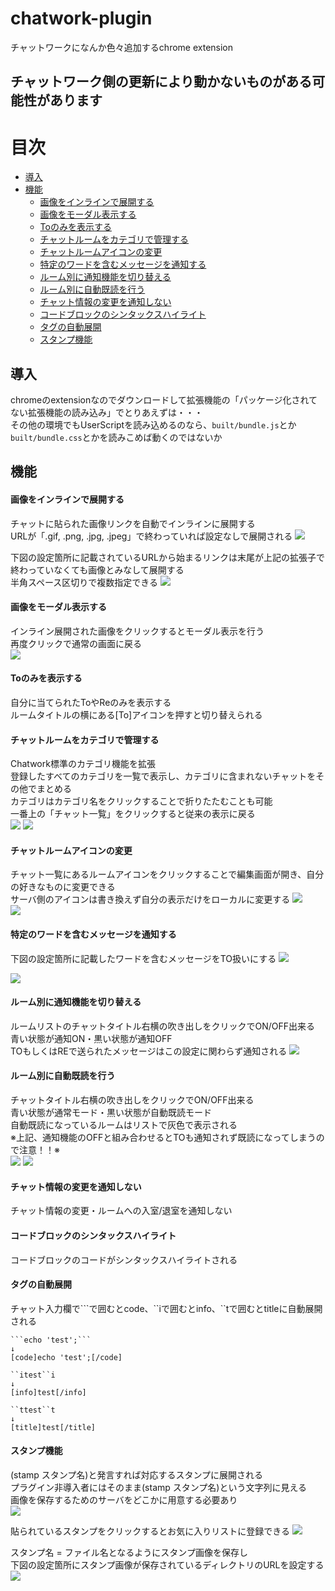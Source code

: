 # chatwork-plugin
チャットワークになんか色々追加するchrome extension

## チャットワーク側の更新により動かないものがある可能性があります
# 目次
- [導入](#導入)
- [機能](#機能)
  - [画像をインラインで展開する](#画像をインラインで展開する)
  - [画像をモーダル表示する](#画像をモーダル表示する)
  - [Toのみを表示する](#Tonのみを表示する)
  - [チャットルームをカテゴリで管理する](#チャットルームをカテゴリで管理する)
  - [チャットルームアイコンの変更](#チャットルームアイコンの変更)
  - [特定のワードを含むメッセージを通知する](#特定のワードを含むメッセージを通知する)
  - [ルーム別に通知機能を切り替える](#ルーム別に通知機能を切り替える)
  - [ルーム別に自動既読を行う](#ルーム別に自動既読を行う)
  - [チャット情報の変更を通知しない](#チャット情報の変更を通知しない)
  - [コードブロックのシンタックスハイライト](#コードブロックのシンタックスハイライト)
  - [タグの自動展開](#タグの自動展開)
  - [スタンプ機能](#スタンプ機能)

## 導入
chromeのextensionなのでダウンロードして拡張機能の「パッケージ化されてない拡張機能の読み込み」でとりあえずは・・・  
その他の環境でもUserScriptを読み込めるのなら、``built/bundle.js``とか``built/bundle.css``とかを読みこめば動くのではないか

## 機能

#### 画像をインラインで展開する
チャットに貼られた画像リンクを自動でインラインに展開する  
URLが「.gif, .png, .jpg, .jpeg」で終わっていれば設定なしで展開される
![](./readme/inline-image.png)
  
下図の設定箇所に記載されているURLから始まるリンクは末尾が上記の拡張子で終わっていなくても画像とみなして展開する  
半角スペース区切りで複数指定できる
![](./readme/setting-image.png)

#### 画像をモーダル表示する
インライン展開された画像をクリックするとモーダル表示を行う  
再度クリックで通常の画面に戻る  
![](./readme/modal-image.png)


#### Toのみを表示する
自分に当てられたToやReのみを表示する  
ルームタイトルの横にある[To]アイコンを押すと切り替えられる  

#### チャットルームをカテゴリで管理する
Chatwork標準のカテゴリ機能を拡張  
登録したすべてのカテゴリを一覧で表示し、カテゴリに含まれないチャットをその他でまとめる  
カテゴリはカテゴリ名をクリックすることで折りたたむことも可能  
一番上の「チャット一覧」をクリックすると従来の表示に戻る  
![](./readme/group.png)
![](./readme/group-open.png)


#### チャットルームアイコンの変更
チャット一覧にあるルームアイコンをクリックすることで編集画面が開き、自分の好きなものに変更できる  
サーバ側のアイコンは書き換えず自分の表示だけをローカルに変更する
![](./readme/change-icon.png)  
![](./readme/changed-icon.png)


#### 特定のワードを含むメッセージを通知する
下図の設定箇所に記載したワードを含むメッセージをTO扱いにする
![](./readme/setting-notify.png)

![](./readme/notify.png)

#### ルーム別に通知機能を切り替える
ルームリストのチャットタイトル右横の吹き出しをクリックでON/OFF出来る  
青い状態が通知ON・黒い状態が通知OFF  
TOもしくはREで送られたメッセージはこの設定に関わらず通知される
![](./readme/ignore.png)

#### ルーム別に自動既読を行う
チャットタイトル右横の吹き出しをクリックでON/OFF出来る  
青い状態が通常モード・黒い状態が自動既読モード  
自動既読になっているルームはリストで灰色で表示される  
※上記、通知機能のOFFと組み合わせるとTOも通知されず既読になってしまうので注意！！※  
![](./readme/autoread.png)
![](./readme/autoread-title.png)

#### チャット情報の変更を通知しない
チャット情報の変更・ルームへの入室/退室を通知しない

#### コードブロックのシンタックスハイライト
コードブロックのコードがシンタックスハイライトされる

#### タグの自動展開
チャット入力欄で\`\`\`で囲むとcode、\`\`iで囲むとinfo、\`\`tで囲むとtitleに自動展開される
```
```echo 'test';```
↓
[code]echo 'test';[/code]

``itest``i
↓
[info]test[/info]

``ttest``t
↓
[title]test[/title]
```

#### スタンプ機能
(stamp スタンプ名)と発言すれば対応するスタンプに展開される  
プラグイン非導入者にはそのまま(stamp スタンプ名)という文字列に見える  
画像を保存するためのサーバをどこかに用意する必要あり  
![](./readme/stamp.png)

貼られているスタンプをクリックするとお気に入りリストに登録できる
![](./readme/stamp-list.png)

  
スタンプ名 = ファイル名となるようにスタンプ画像を保存し  
下図の設定箇所にスタンプ画像が保存されているディレクトリのURLを設定する
![](./readme/setting-stamp.png)
